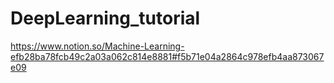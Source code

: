 # DeepLearning_tutorial
https://www.notion.so/Machine-Learning-efb28ba78fcb49c2a03a062c814e8881#f5b71e04a2864c978efb4aa873067e09
